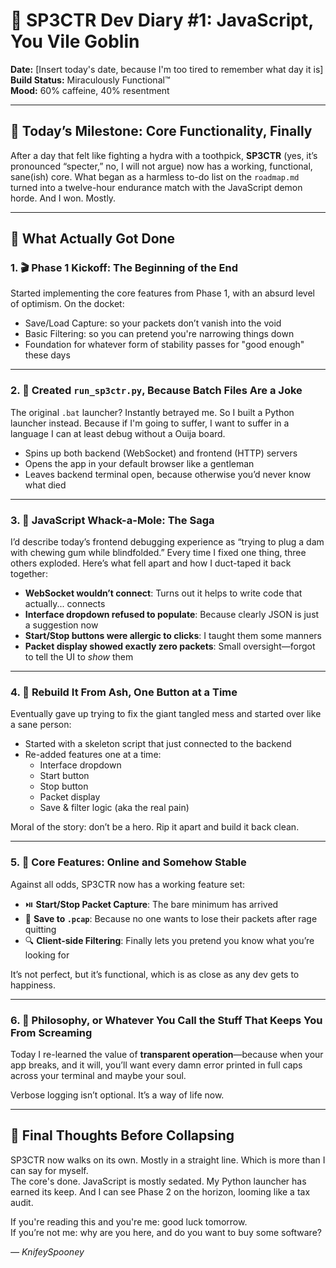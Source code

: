 # 🧃 SP3CTR Dev Diary #1: JavaScript, You Vile Goblin

**Date:** [Insert today's date, because I'm too tired to remember what day it is]  
**Build Status:** Miraculously Functional™  
**Mood:** 60% caffeine, 40% resentment

---

## 🚩 Today’s Milestone: Core Functionality, Finally

After a day that felt like fighting a hydra with a toothpick, **SP3CTR** (yes, it’s pronounced “specter,” no, I will not argue) now has a working, functional, sane(ish) core. What began as a harmless to-do list on the `roadmap.md` turned into a twelve-hour endurance match with the JavaScript demon horde. And I won. Mostly.

---

## 🔨 What Actually Got Done

### 1. 🎬 Phase 1 Kickoff: The Beginning of the End

Started implementing the core features from Phase 1, with an absurd level of optimism. On the docket:
- Save/Load Capture: so your packets don’t vanish into the void
- Basic Filtering: so you can pretend you're narrowing things down
- Foundation for whatever form of stability passes for "good enough" these days

---

### 2. 🐍 Created `run_sp3ctr.py`, Because Batch Files Are a Joke

The original `.bat` launcher? Instantly betrayed me. So I built a Python launcher instead. Because if I'm going to suffer, I want to suffer in a language I can at least debug without a Ouija board.

- Spins up both backend (WebSocket) and frontend (HTTP) servers
- Opens the app in your default browser like a gentleman
- Leaves backend terminal open, because otherwise you’d never know what died

---

### 3. 🧟 JavaScript Whack-a-Mole: The Saga

I’d describe today’s frontend debugging experience as “trying to plug a dam with chewing gum while blindfolded.” Every time I fixed one thing, three others exploded. Here’s what fell apart and how I duct-taped it back together:

- **WebSocket wouldn’t connect**: Turns out it helps to write code that actually... connects
- **Interface dropdown refused to populate**: Because clearly JSON is just a suggestion now
- **Start/Stop buttons were allergic to clicks**: I taught them some manners
- **Packet display showed exactly zero packets**: Small oversight—forgot to tell the UI to *show* them

---

### 4. 🔁 Rebuild It From Ash, One Button at a Time

Eventually gave up trying to fix the giant tangled mess and started over like a sane person:

- Started with a skeleton script that just connected to the backend
- Re-added features one at a time:
  - Interface dropdown
  - Start button
  - Stop button
  - Packet display
  - Save & filter logic (aka the real pain)

Moral of the story: don’t be a hero. Rip it apart and build it back clean.

---

### 5. 🧱 Core Features: Online and Somehow Stable

Against all odds, SP3CTR now has a working feature set:

- ⏯️ **Start/Stop Packet Capture**: The bare minimum has arrived
- 💾 **Save to `.pcap`**: Because no one wants to lose their packets after rage quitting
- 🔍 **Client-side Filtering**: Finally lets you pretend you know what you’re looking for

It’s not perfect, but it’s functional, which is as close as any dev gets to happiness.

---

### 6. 📢 Philosophy, or Whatever You Call the Stuff That Keeps You From Screaming

Today I re-learned the value of **transparent operation**—because when your app breaks, and it will, you’ll want every damn error printed in full caps across your terminal and maybe your soul.

Verbose logging isn’t optional. It’s a way of life now.

---

## 🧠 Final Thoughts Before Collapsing

SP3CTR now walks on its own. Mostly in a straight line. Which is more than I can say for myself.  
The core's done. JavaScript is mostly sedated. My Python launcher has earned its keep. And I can see Phase 2 on the horizon, looming like a tax audit.

If you're reading this and you're me: good luck tomorrow.  
If you’re not me: why are you here, and do you want to buy some software?

_— KnifeySpooney_
